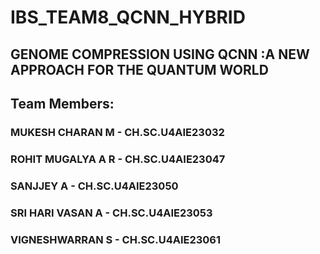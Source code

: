 # IBS_TEAM8_QCNN_HYBRID
## GENOME COMPRESSION USING QCNN :A NEW APPROACH FOR THE QUANTUM WORLD
## Team Members:
### MUKESH CHARAN M - CH.SC.U4AIE23032
### ROHIT MUGALYA A R - CH.SC.U4AIE23047
### SANJJEY A - CH.SC.U4AIE23050
### SRI HARI VASAN A - CH.SC.U4AIE23053
### VIGNESHWARRAN S - CH.SC.U4AIE23061

